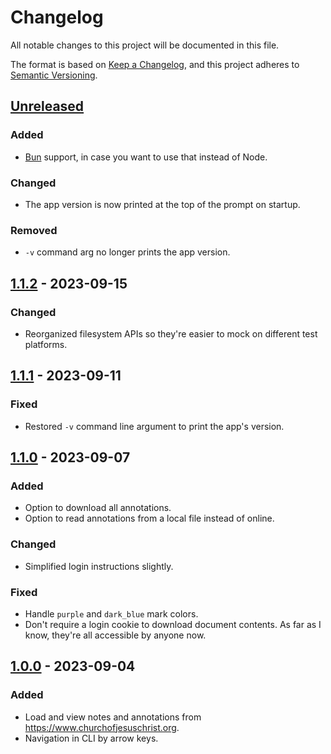 # Changelog

All notable changes to this project will be documented in this file.

The format is based on [Keep a Changelog](https://keepachangelog.com/en/1.0.0/),
and this project adheres to [Semantic Versioning](https://semver.org/spec/v2.0.0.html).

## [Unreleased]

### Added

- [Bun](https://bun.sh) support, in case you want to use that instead of Node.

### Changed

- The app version is now printed at the top of the prompt on startup.

### Removed

- `-v` command arg no longer prints the app version.

## [1.1.2] - 2023-09-15

### Changed

- Reorganized filesystem APIs so they're easier to mock on different test platforms.

## [1.1.1] - 2023-09-11

### Fixed

- Restored `-v` command line argument to print the app's version.

## [1.1.0] - 2023-09-07

### Added

- Option to download all annotations.
- Option to read annotations from a local file instead of online.

### Changed

- Simplified login instructions slightly.

### Fixed

- Handle `purple` and `dark_blue` mark colors.
- Don't require a login cookie to download document contents. As far as I know, they're all accessible by anyone now.

## [1.0.0] - 2023-09-04

### Added

- Load and view notes and annotations from https://www.churchofjesuschrist.org.
- Navigation in CLI by arrow keys.

[Unreleased]: https://github.com/AverageHelper/gospel-library-export/compare/v1.1.2...HEAD
[1.1.2]: https://github.com/AverageHelper/gospel-library-export/compare/v1.1.1...v1.1.2
[1.1.1]: https://github.com/AverageHelper/gospel-library-export/compare/v1.1.0...v1.1.1
[1.1.0]: https://github.com/AverageHelper/gospel-library-export/compare/v1.0.0...v1.1.0
[1.0.0]: https://github.com/AverageHelper/gospel-library-export/releases/tag/v1.0.0
